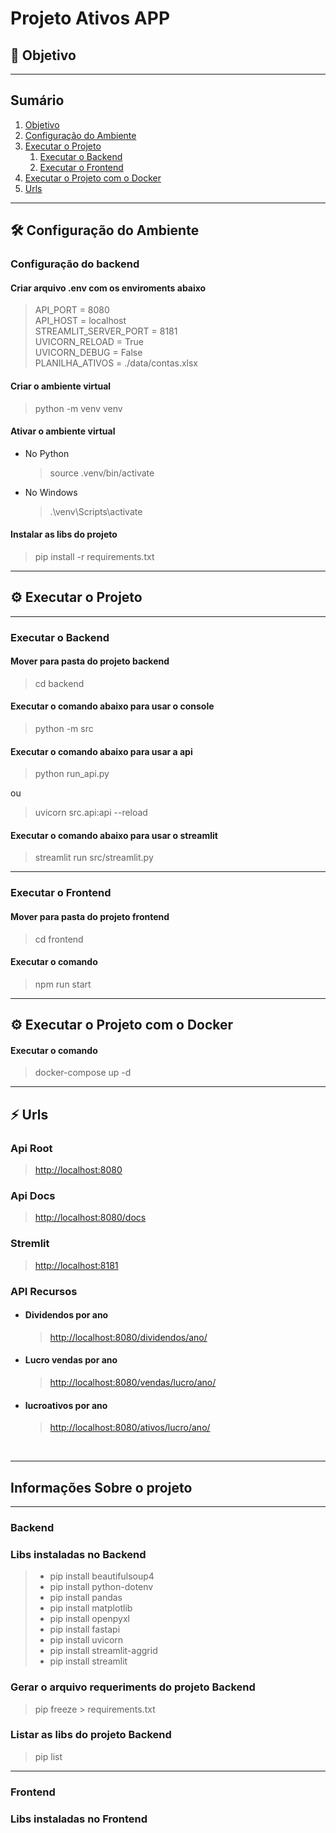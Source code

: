 # Projeto Ativos APP

## 🎯 Objetivo <a name="objetivo"></a>

>

---

## Sumário

1. [Objetivo](#objetivo)
2. [Configuração do Ambiente](#configuracao-ambiente)
3. [Executar o Projeto](#Executar-projeto)
    1. [Executar o Backend](#executar-backend)
    2. [Executar o Frontend](#executar-frontend)
4. [Executar o Projeto com o Docker](#Executar-projeto-docker)
4. [Urls](#urls)

---

## 🛠 Configuração do Ambiente <a name="configuracao-ambiente"></a>

### Configuração do backend <a name="configuracao-backend"></a>

#### Criar arquivo <b>.env</b> com os enviroments abaixo

> API_PORT = 8080 <br>
> API_HOST = localhost <br>
> STREAMLIT_SERVER_PORT = 8181 <br>
> UVICORN_RELOAD = True <br>
> UVICORN_DEBUG = False <br>
> PLANILHA_ATIVOS = ./data/contas.xlsx <br>

#### Criar o ambiente virtual

> python -m venv venv

#### Ativar o ambiente virtual

- No Python
    > source .venv/bin/activate

- No Windows
    > .\venv\Scripts\activate  

#### Instalar as libs do projeto

> pip install -r requirements.txt

---

## ⚙️ Executar o Projeto <a name="Executar-projeto"></a>

---

### Executar o Backend <a name="executar-backend"></a>

#### Mover para pasta do projeto backend

> cd backend

#### Executar o comando abaixo para usar o console

> python -m src

#### Executar o comando abaixo para usar a api

> python run_api.py

ou

> uvicorn src.api:api --reload

#### Executar o comando abaixo para usar o streamlit

> streamlit run src/streamlit.py

---

### Executar o Frontend <a name="executar-frontend"></a>

#### Mover para pasta do projeto frontend

> cd frontend

#### Executar o comando

> npm run start

---

## ⚙️ Executar o Projeto com o Docker <a name="Executar-projeto-docker"></a>

#### Executar o comando

> docker-compose up -d

---

## ⚡ Urls <a name="urls"></a>

### Api Root

> <http://localhost:8080>

### Api Docs

> <http://localhost:8080/docs>

### Stremlit

> <http://localhost:8181>

### API Recursos

- #### Dividendos por ano

    > <http://localhost:8080/dividendos/ano/>

- #### Lucro vendas por ano

    > <http://localhost:8080/vendas/lucro/ano/>

- #### lucroativos por ano

    > <http://localhost:8080/ativos/lucro/ano/>

<br />

---

## Informações Sobre o projeto

---

### Backend

### Libs instaladas no Backend

> - pip install beautifulsoup4
> - pip install python-dotenv
> - pip install pandas
> - pip install matplotlib
> - pip install openpyxl
> - pip install fastapi
> - pip install uvicorn
> - pip install streamlit-aggrid
> - pip install streamlit

### Gerar o arquivo requeriments do projeto Backend

> pip freeze > requirements.txt

### Listar as libs do projeto Backend

> pip list

---

### Frontend

### Libs instaladas no Frontend

<!-- ### Comandos Docker

> docker builder prune -f 
> docker system df  -->
